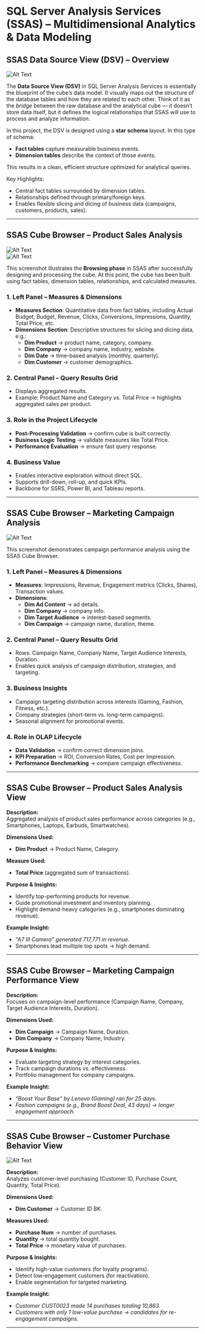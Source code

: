 
# SQL Server Analysis Services (SSAS) – Multidimensional Analytics & Data Modeling  

## SSAS Data Source View (DSV) – Overview  

![Alt Text](DSV.png)  

The **Data Source View (DSV)** in SQL Server Analysis Services is essentially the blueprint of the cube’s data model. It visually maps out the structure of the database tables and how they are related to each other. Think of it as the *bridge* between the raw database and the analytical cube — it doesn’t store data itself, but it defines the logical relationships that SSAS will use to process and analyze information.  

In this project, the DSV is designed using a **star schema** layout. In this type of schema:  
- **Fact tables** capture measurable business events.  
- **Dimension tables** describe the context of those events.  

This results in a clean, efficient structure optimized for analytical queries.  

Key Highlights:  
- Central fact tables surrounded by dimension tables.  
- Relationships defined through primary/foreign keys.  
- Enables flexible slicing and dicing of business data (campaigns, customers, products, sales).  

---

## SSAS Cube Browser – Product Sales Analysis  
![Alt Text](product_cube1.png)  
![Alt Text](product_cube2.png)  

This screenshot illustrates the **Browsing phase** in SSAS after successfully designing and processing the cube. At this point, the cube has been built using fact tables, dimension tables, relationships, and calculated measures.  

### 1. Left Panel – Measures & Dimensions  
- **Measures Section**: Quantitative data from fact tables, including Actual Budget, Budget, Revenue, Clicks, Conversions, Impressions, Quantity, Total Price, etc.  
- **Dimensions Section**: Descriptive structures for slicing and dicing data, e.g.:  
  - **Dim Product** → product name, category, company.  
  - **Dim Company** → company name, industry, website.  
  - **Dim Date** → time-based analysis (monthly, quarterly).  
  - **Dim Customer** → customer demographics.  

### 2. Central Panel – Query Results Grid  
- Displays aggregated results.  
- Example: Product Name and Category vs. Total Price → highlights aggregated sales per product.  

### 3. Role in the Project Lifecycle  
- **Post-Processing Validation** → confirm cube is built correctly.  
- **Business Logic Testing** → validate measures like Total Price.  
- **Performance Evaluation** → ensure fast query response.  

### 4. Business Value  
- Enables interactive exploration without direct SQL.  
- Supports drill-down, roll-up, and quick KPIs.  
- Backbone for SSRS, Power BI, and Tableau reports.  

---

## SSAS Cube Browser – Marketing Campaign Analysis  
![Alt Text](campaign_cube.png)  

This screenshot demonstrates campaign performance analysis using the SSAS Cube Browser.  

### 1. Left Panel – Measures & Dimensions  
- **Measures**: Impressions, Revenue, Engagement metrics (Clicks, Shares), Transaction values.  
- **Dimensions**:  
  - **Dim Ad Content** → ad details.  
  - **Dim Company** → company info.  
  - **Dim Target Audience** → interest-based segments.  
  - **Dim Campaign** → campaign name, duration, theme.  

### 2. Central Panel – Query Results Grid  
- Rows: Campaign Name, Company Name, Target Audience Interests, Duration.  
- Enables quick analysis of campaign distribution, strategies, and targeting.  

### 3. Business Insights  
- Campaign targeting distribution across interests (Gaming, Fashion, Fitness, etc.).  
- Company strategies (short-term vs. long-term campaigns).  
- Seasonal alignment for promotional events.  

### 4. Role in OLAP Lifecycle  
- **Data Validation** → confirm correct dimension joins.  
- **KPI Preparation** → ROI, Conversion Rates, Cost per Impression.  
- **Performance Benchmarking** → compare campaign effectiveness.  

---

## SSAS Cube Browser – Product Sales Analysis View  

**Description:**  
Aggregated analysis of product sales performance across categories (e.g., Smartphones, Laptops, Earbuds, Smartwatches).  

**Dimensions Used:**  
- **Dim Product** → Product Name, Category.  

**Measure Used:**  
- **Total Price** (aggregated sum of transactions).  

**Purpose & Insights:**  
- Identify top-performing products for revenue.  
- Guide promotional investment and inventory planning.  
- Highlight demand-heavy categories (e.g., smartphones dominating revenue).  

**Example Insight:**  
- *“A7 III Camera” generated 717,771 in revenue.*  
- Smartphones lead multiple top spots → high demand.  

---

## SSAS Cube Browser – Marketing Campaign Performance View  

**Description:**  
Focuses on campaign-level performance (Campaign Name, Company, Target Audience Interests, Duration).  

**Dimensions Used:**  
- **Dim Campaign** → Campaign Name, Duration.  
- **Dim Company** → Company Name, Industry.  

**Purpose & Insights:**  
- Evaluate targeting strategy by interest categories.  
- Track campaign durations vs. effectiveness.  
- Portfolio management for company campaigns.  

**Example Insight:**  
- *“Boost Your Base” by Lenovo (Gaming) ran for 25 days.*  
- *Fashion campaigns (e.g., Brand Boost Deal, 43 days) → longer engagement approach.*  

---

## SSAS Cube Browser – Customer Purchase Behavior View  
![Alt Text](customer_cube.png)  

**Description:**  
Analyzes customer-level purchasing (Customer ID, Purchase Count, Quantity, Total Price).  

**Dimensions Used:**  
- **Dim Customer** → Customer ID BK.  

**Measures Used:**  
- **Purchase Num** → number of purchases.  
- **Quantity** → total quantity bought.  
- **Total Price** → monetary value of purchases.  

**Purpose & Insights:**  
- Identify high-value customers (for loyalty programs).  
- Detect low-engagement customers (for reactivation).  
- Enable segmentation for targeted marketing.  

**Example Insight:**  
- *Customer CUST0023 made 14 purchases totaling 10,863.*  
- *Customers with only 1 low-value purchase → candidates for re-engagement campaigns.*  

---
